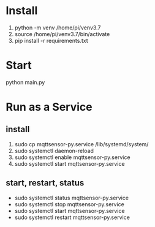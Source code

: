 # Install
1. python -m venv /home/pi/venv3.7
2. source /home/pi/venv3.7/bin/activate
3. pip install -r requirements.txt

# Start
python main.py

# Run as a Service
## install
1. sudo cp mqttsensor-py.service /lib/systemd/system/
2. sudo systemctl daemon-reload
3. sudo systemctl enable mqttsensor-py.service
4. sudo systemctl start mqttsensor-py.service
## start, restart, status
- sudo systemctl status mqttsensor-py.service
- sudo systemctl stop mqttsensor-py.service
- sudo systemctl start mqttsensor-py.service
- sudo systemctl restart mqttsensor-py.service

